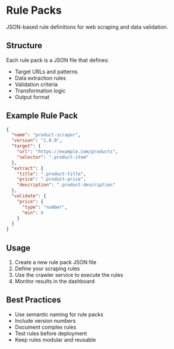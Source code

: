 # Rule Packs

JSON-based rule definitions for web scraping and data validation.

## Structure

Each rule pack is a JSON file that defines:
- Target URLs and patterns
- Data extraction rules
- Validation criteria
- Transformation logic
- Output format

## Example Rule Pack

```json
{
  "name": "product-scraper",
  "version": "1.0.0",
  "target": {
    "url": "https://example.com/products",
    "selector": ".product-item"
  },
  "extract": {
    "title": ".product-title",
    "price": ".product-price",
    "description": ".product-description"
  },
  "validate": {
    "price": {
      "type": "number",
      "min": 0
    }
  }
}
```

## Usage

1. Create a new rule pack JSON file
2. Define your scraping rules
3. Use the crawler service to execute the rules
4. Monitor results in the dashboard

## Best Practices

- Use semantic naming for rule packs
- Include version numbers
- Document complex rules
- Test rules before deployment
- Keep rules modular and reusable 